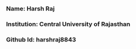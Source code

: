 ### Name: **Harsh Raj**

### Institution: **Central University of Rajasthan**

### Github Id: **harshraj8843**
